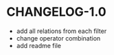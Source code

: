 # CHANGELOG-1.0

 - add all relations from each filter
 - change operator combination
 - add readme file
